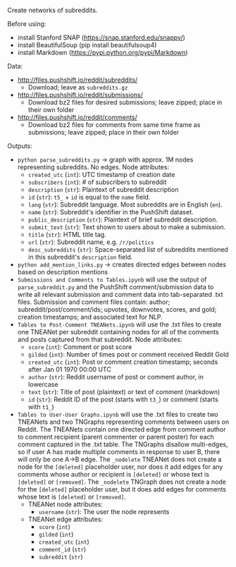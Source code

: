 Create networks of subreddits.

Before using:
- install Stanford SNAP (https://snap.stanford.edu/snappy/)
- install BeautifulSoup (pip install beautifulsoup4)
- install Markdown (https://pypi.python.org/pypi/Markdown)

Data:
- http://files.pushshift.io/reddit/subreddits/
    - Download; leave as `subreddits.gz`
- http://files.pushshift.io/reddit/submissions/
    - Download bz2 files for desired submissions; leave zipped; place in their own folder
- http://files.pushshift.io/reddit/comments/
    - Download bz2 files for comments from same time frame as submissions; leave zipped; place in their own folder
 
Outputs:
- `python parse_subreddits.py` -> graph with approx. 1M nodes representing subreddits. No edges. Node attributes:
    - `created_utc` (`int`): UTC timestamp of creation date
    - `subscribers` (`int`): \# of subscribers to subreddit
    - `description` (`str`): Plaintext of subreddit description
    - `id` (`str`): `t5_` + `id` is equal to the `name` field.
    - `lang` (`str`): Subreddit language. Most subreddits are in English (`en`).
    - `name` (`str`): Subreddit's identifier in the PushShift dataset.
    - `public_description` (`str`): Plaintext of brief subreddit description.
    - `submit_text` (`str`): Text shown to users about to make a submission.
    - `title` (`str`): HTML title tag.
    - `url` (`str`): Subreddit name, e.g. `/r/politics`
    - `desc_subreddits` (`str`): Space-separated list of subreddits mentioned in this subreddit's `description` field.
- `python add_mention_links.py` -> creates directed edges between nodes based on description mentions
- `Submissions and Comments to Tables.ipynb` will use the output of `parse_subreddit.py` and the PushShift comment/submission data to write all relevant submission and comment data into tab-separated .txt files. Submission and comment files contain: author; subreddit/post/comment/ids; upvotes, downvotes, scores, and gold; creation timestamps; and associated text for NLP.
- `Tables to Post-Comment TNEANets.ipynb` will use the .txt files to create one TNEANet per subreddit containing nodes for all of the comments and posts captured from that subreddit. Node attributes:
    - `score` (`int`): Comment or post score
    - `gilded` (`int`): Number of times post or comment received Reddit Gold
    - `created_utc` (`int`): Post or comment creation timestamp; seconds after Jan 01 1970 00:00 UTC
    - `author` (`str`): Reddit username of post or comment author, in lowercase
    - `text` (`str`): Title of post (plaintext) or text of comment (markdown)
    - `id` (`str`): Reddit ID of the post (starts with `t3_`) or comment (starts with `t1_`)
- `Tables to User-User Graphs.ipynb` will use the .txt files to create two TNEANets and two TNGraphs representing comments between users on Reddit. The TNEANets contain one directed edge from comment author to comment recipient (parent commenter or parent poster) for each comment captured in the .txt table. The TNGraphs disallow multi-edges, so if user A has made multiple comments in response to user B, there will only be one A->B edge. The `_nodelete` TNEANet does not create a node for the `[deleted]` placeholder user, nor does it add edges for any comments whose author or recipient is `[deleted]` or whose text is `[deleted]` or `[removed]`. The `_nodelete` TNGraph does not create a node for the `[deleted]` placeholder user, but it does add edges for comments whose text is `[deleted]` or `[removed]`.
    - TNEANet node attributes:
        - `username` (`str`): The user the node represents
    - TNEANet edge attributes:
        - `score` (`int`)
        - `gilded` (`int`)
        - `created_utc` (`int`)
        - `comment_id` (`str`)
        - `subreddit` (`str`)
